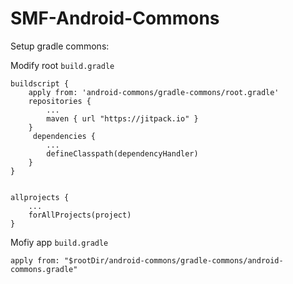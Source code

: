 # SMF-Android-Commons

Setup gradle commons:

Modify root `build.gradle`
```
buildscript {
    apply from: 'android-commons/gradle-commons/root.gradle'
    repositories {
        ...
        maven { url "https://jitpack.io" }
    }
     dependencies {
        ...
        defineClasspath(dependencyHandler)
    }
}


allprojects {
    ...
    forAllProjects(project)
}

```

Mofiy app `build.gradle`

```
apply from: "$rootDir/android-commons/gradle-commons/android-commons.gradle"

